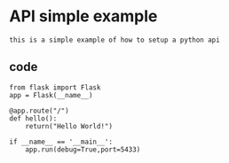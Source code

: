 # API simple example

    this is a simple example of how to setup a python api
    
## code

    from flask import Flask
    app = Flask(__name__)

    @app.route("/")
    def hello():
        return("Hello World!")

    if __name__ == '__main__':
        app.run(debug=True,port=5433)